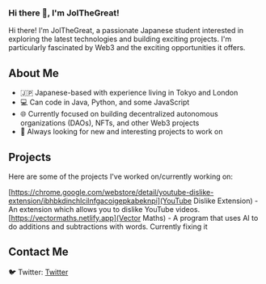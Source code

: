 ### Hi there 👋, I'm JolTheGreat!

Hi there! I'm JolTheGreat, a passionate Japanese student interested in exploring the latest technologies and building exciting projects. I'm particularly fascinated by Web3 and the exciting opportunities it offers.

## About Me

- 🇯🇵 Japanese-based with experience living in Tokyo and London
- 💻 Can code in Java, Python, and some JavaScript
- 🌐 Currently focused on building decentralized autonomous organizations (DAOs), NFTs, and other Web3 projects
- 🔭 Always looking for new and interesting projects to work on

## Projects

Here are some of the projects I've worked on/currently working on:

[https://chrome.google.com/webstore/detail/youtube-dislike-extension/ibhbkdinchlcilnfgacoigepkabeknpi](YouTube Dislike Extension) - An extension which allows you to dislike YouTube videos.
[https://vectormaths.netlify.app](Vector Maths) - A program that uses AI to do additions and subtractions with words. Currently fixing it 

## Contact Me

🐦 Twitter: [Twitter](https://twitter.com/jolthegreat)
